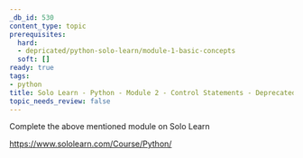 ```yaml
---
_db_id: 530
content_type: topic
prerequisites:
  hard:
  - depricated/python-solo-learn/module-1-basic-concepts
  soft: []
ready: true
tags:
- python
title: Solo Learn - Python - Module 2 - Control Statements - Deprecated
topic_needs_review: false
---
```


Complete the above mentioned module on Solo Learn

https://www.sololearn.com/Course/Python/